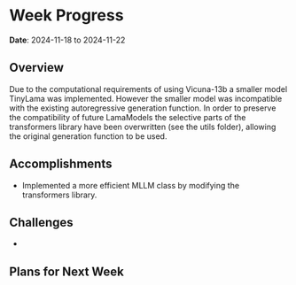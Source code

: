 # Week Progress

**Date**: 2024-11-18 to 2024-11-22

## Overview

Due to the computational requirements of using Vicuna-13b a smaller model TinyLama was implemented. However the smaller model was incompatible with the existing autoregressive generation function. In order to preserve the compatibility of future LamaModels the selective parts of the transformers library have been overwritten (see the utils folder), allowing the original generation function to be used.


## Accomplishments

- Implemented a more efficient MLLM class by modifying the transformers library.


## Challenges

- 

## Plans for Next Week
